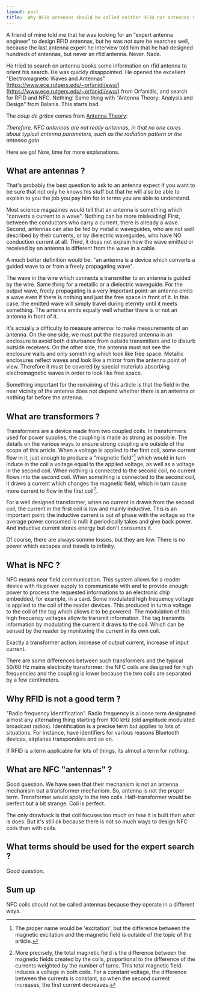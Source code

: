 ```yaml
---
layout: post
title:  Why RFID antennas should be called neither RFID nor antennas ?
---
```


A friend of mine told me that he was looking for an "expert antenna engineer" to design RFID antennas, but he was not sure he searches well, because the last antenna expert he interview told him that he had designed hundreds of antennas, but never an rfid antenna. Never. Nada.

He tried to search on antenna books some information on rfid antenna to orient his search. He was quickly disappointed. He opened the excellent "Electromagnetic Waves and Antennas" [https://www.ece.rutgers.edu/~orfanidi/ewa/](https://www.ece.rutgers.edu/~orfanidi/ewa/) from Orfanidis, and search for RFID and NFC. Nothing! Same thing with "Antenna Theory: Analysis and Design" from Balanis. This starts bad.

The *coup de grâce* comes from [Antenna Theory](https://www.antenna-theory.com/definitions/nfc-antenna.php):

<cite>
Therefore, NFC antennas are not really antennas, in that no one cares about typical antenna parameters, such as the radiation pattern or the antenna gain
</cite>

Here we go! Now, time for more explanations.

## What are antennas ?

That's probably the best question to ask to an antenna expect if you want to be sure that not only he knows his stuff but that he will also be able to explain to you the job you pay him for in terms you are able to understand.

Most science magazines would tell that an antenna is something which "converts a current to a wave". Nothing can be more misleading! First, between the conductors who carry a current, there is already a wave. Second, antennas can also be fed by metallic waveguides, who are not well described by their currents, or by dielectric waveguides, who have NO conduction current at all. Third, it does not explain how the wave emitted or received by an antenna is different from the wave in a cable.

A much better definition would be: "an antenna is a device which converts a guided wave to or from a freely propagating wave".

The wave in the wire which connects a transmitter to an antenna is guided by the wire. Same thing for a metallic or a dielectric waveguide. For the output wave, freely propagating is a very important point: an antenna emits a wave even if there is nothing and just the free space in front of it. In this case, the emitted wave will simply travel during eternity until it meets something. The antenna emits equally well whether there is or not an antenna in front of it.

It's actually a difficulty to measure antenna: to make measurements of an antenna. On the one side, we must put the measured antenna in an enclosure to avoid both disturbance from outside transmitters and to disturb outside receivers. On the other side, the antenna must not see the enclosure walls and only something which look like free space. Metallic enclosures reflect waves and look like a mirror from the antenna point of view. Therefore it must be covered by special materials absorbing electromagnetic waves in order to look like free space.

Something important for the remaining of this article is that the field in the near vicinity of the antenna does not depend whether there is an antenna or nothing far before the antenna.

## What are transformers ?

Transformers are a device made from two coupled coils. In transformers used for power supplies, the coupling is made as strong as possible. The details on the various ways to ensure strong coupling are outside of the scope of this article. When a voltage is applied to the first coil, some current flow in it, just enough to produce a "magnetic field"[^1] which would in turn induce in the coil a voltage equal to the applied voltage, as well as a voltage in the second coil. When nothing is connected to the second coil, no current flows into the second coil. When something is connected to the second coil, it draws a current which changes the magnetic field, which in turn cause more current to flow in the first coil[^2].

For a well designed transformer, when no current in drawn from the second coil, the current in the first coil is low and mainly inductive. This is an important point: the inductive current is out of phase with the voltage so the average power consumed is null: it periodically takes and give back power. And inductive current stores energy but don't consumes it.

Of course, there are always somme losses, but they are low. There is no power which escapes and travels to infinity.

## What is NFC ?

NFC means near field communication. This system allows for a reader device with its power supply to communicate with and to provide enough power to process the requested informations to an electronic chip embedded, for example, in a card. Some modulated high frequency voltage is applied to the coil of the reader devices. This produced in turn a voltage to the coil of the tag which allows it to be powered. The modulation of this high frequency voltages allow to transmit information. The tag transmits information by modulating the current it draws to the coil. Which can be sensed by the reader by monitoring the current in its own coil.

Exactly a transformer action: increase of output current, increase of input current.

There are some differences between such transformers and the typical 50/60 Hz mains electricity transformer: the NFC coils are designed for high frequencies and the coupling is lower because the two coils are separated by a few centimeters.

## Why RFID is not a good term ?

"Radio frequency identification". Radio frequency is a loose term designated almost any alternating thing starting from 100 kHz (old amplitude modulated broadcast radios). Identification is a precise term but applies to lots of situations. For instance, have identifiers for various reasons Bluetooth devices, airplanes transponders and so on.

If RFID is a term applicable for lots of things, its almost a term for nothing.

## What are NFC "antennas" ?

Good question. We have seen that their mechanism is not an antenna mechanism but a transformer mechanism. So, antenna is not the proper term. Transformer would apply to the two coils. Half-transformer would be perfect but a bit strange. Coil is perfect.

The only drawback is that coil focuses too much on *how* it is built than *what* is does. But it's still ok because there is not so much ways to design NFC coils than with coils.

## What terms should be used for the expert search ?

Good question.

## Sum up

NFC coils should not be called antennas because they operate in a different ways.

[^1]: The proper name would be 'excitation', but the difference between the magnetic excitation and the magnetic field is outside of the topic of the article.

[^2]: More precisely, the total magnetic field is the difference between the magnetic fields created by the coils, proportional to the difference of the currents weighted by the number of turns. This total magnetic field induces a voltage in both coils. For a constant voltage, the difference between the currents is constant, so when the second current increases, the first current decreases.
